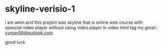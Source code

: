 # skyline-verisio-1
i am amin and this project was skyline that is online web course with spescial video player without using video player
in video html tag
my gmail : cyman56@outlook.com

good luck 
